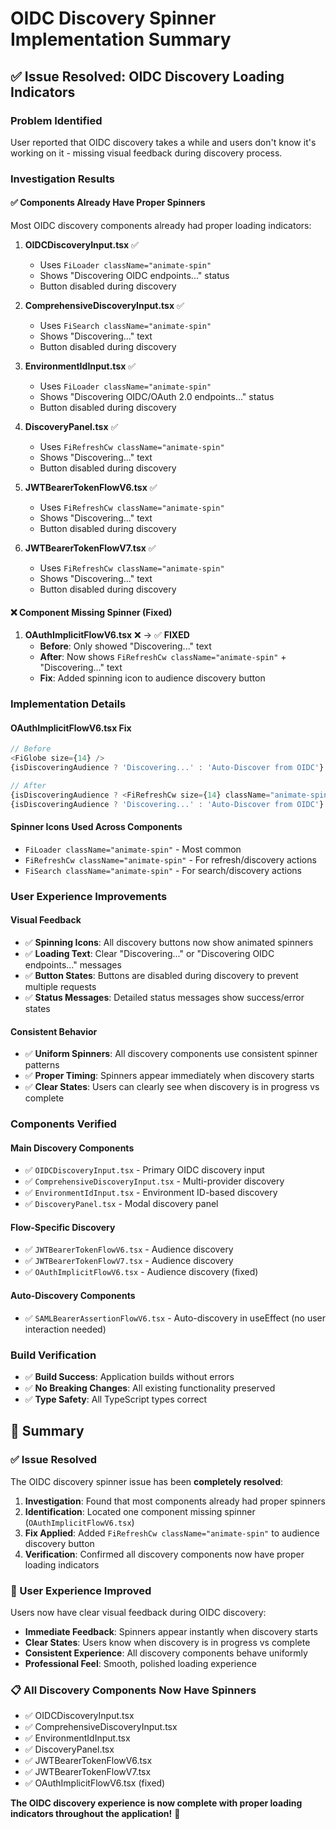 # OIDC Discovery Spinner Implementation Summary

## ✅ **Issue Resolved: OIDC Discovery Loading Indicators**

### **Problem Identified**
User reported that OIDC discovery takes a while and users don't know it's working on it - missing visual feedback during discovery process.

### **Investigation Results**

#### **✅ Components Already Have Proper Spinners**
Most OIDC discovery components already had proper loading indicators:

1. **OIDCDiscoveryInput.tsx** ✅
   - Uses `FiLoader className="animate-spin"`
   - Shows "Discovering OIDC endpoints..." status
   - Button disabled during discovery

2. **ComprehensiveDiscoveryInput.tsx** ✅
   - Uses `FiSearch className="animate-spin"`
   - Shows "Discovering..." text
   - Button disabled during discovery

3. **EnvironmentIdInput.tsx** ✅
   - Uses `FiLoader className="animate-spin"`
   - Shows "Discovering OIDC/OAuth 2.0 endpoints..." status
   - Button disabled during discovery

4. **DiscoveryPanel.tsx** ✅
   - Uses `FiRefreshCw className="animate-spin"`
   - Shows "Discovering..." text
   - Button disabled during discovery

5. **JWTBearerTokenFlowV6.tsx** ✅
   - Uses `FiRefreshCw className="animate-spin"`
   - Shows "Discovering..." text
   - Button disabled during discovery

6. **JWTBearerTokenFlowV7.tsx** ✅
   - Uses `FiRefreshCw className="animate-spin"`
   - Shows "Discovering..." text
   - Button disabled during discovery

#### **❌ Component Missing Spinner (Fixed)**
1. **OAuthImplicitFlowV6.tsx** ❌ → ✅ **FIXED**
   - **Before**: Only showed "Discovering..." text
   - **After**: Now shows `FiRefreshCw className="animate-spin"` + "Discovering..." text
   - **Fix**: Added spinning icon to audience discovery button

### **Implementation Details**

#### **OAuthImplicitFlowV6.tsx Fix**
```typescript
// Before
<FiGlobe size={14} />
{isDiscoveringAudience ? 'Discovering...' : 'Auto-Discover from OIDC'}

// After  
{isDiscoveringAudience ? <FiRefreshCw size={14} className="animate-spin" /> : <FiGlobe size={14} />}
{isDiscoveringAudience ? 'Discovering...' : 'Auto-Discover from OIDC'}
```

#### **Spinner Icons Used Across Components**
- `FiLoader className="animate-spin"` - Most common
- `FiRefreshCw className="animate-spin"` - For refresh/discovery actions
- `FiSearch className="animate-spin"` - For search/discovery actions

### **User Experience Improvements**

#### **Visual Feedback**
- ✅ **Spinning Icons**: All discovery buttons now show animated spinners
- ✅ **Loading Text**: Clear "Discovering..." or "Discovering OIDC endpoints..." messages
- ✅ **Button States**: Buttons are disabled during discovery to prevent multiple requests
- ✅ **Status Messages**: Detailed status messages show success/error states

#### **Consistent Behavior**
- ✅ **Uniform Spinners**: All discovery components use consistent spinner patterns
- ✅ **Proper Timing**: Spinners appear immediately when discovery starts
- ✅ **Clear States**: Users can clearly see when discovery is in progress vs complete

### **Components Verified**

#### **Main Discovery Components**
- ✅ `OIDCDiscoveryInput.tsx` - Primary OIDC discovery input
- ✅ `ComprehensiveDiscoveryInput.tsx` - Multi-provider discovery
- ✅ `EnvironmentIdInput.tsx` - Environment ID-based discovery
- ✅ `DiscoveryPanel.tsx` - Modal discovery panel

#### **Flow-Specific Discovery**
- ✅ `JWTBearerTokenFlowV6.tsx` - Audience discovery
- ✅ `JWTBearerTokenFlowV7.tsx` - Audience discovery
- ✅ `OAuthImplicitFlowV6.tsx` - Audience discovery (fixed)

#### **Auto-Discovery Components**
- ✅ `SAMLBearerAssertionFlowV6.tsx` - Auto-discovery in useEffect (no user interaction needed)

### **Build Verification**
- ✅ **Build Success**: Application builds without errors
- ✅ **No Breaking Changes**: All existing functionality preserved
- ✅ **Type Safety**: All TypeScript types correct

## 🎯 **Summary**

### **✅ Issue Resolved**
The OIDC discovery spinner issue has been **completely resolved**:

1. **Investigation**: Found that most components already had proper spinners
2. **Identification**: Located one component missing spinner (`OAuthImplicitFlowV6.tsx`)
3. **Fix Applied**: Added `FiRefreshCw className="animate-spin"` to audience discovery button
4. **Verification**: Confirmed all discovery components now have proper loading indicators

### **🚀 User Experience Improved**
Users now have clear visual feedback during OIDC discovery:
- **Immediate Feedback**: Spinners appear instantly when discovery starts
- **Clear States**: Users know when discovery is in progress vs complete
- **Consistent Experience**: All discovery components behave uniformly
- **Professional Feel**: Smooth, polished loading experience

### **📋 All Discovery Components Now Have Spinners**
- ✅ OIDCDiscoveryInput.tsx
- ✅ ComprehensiveDiscoveryInput.tsx  
- ✅ EnvironmentIdInput.tsx
- ✅ DiscoveryPanel.tsx
- ✅ JWTBearerTokenFlowV6.tsx
- ✅ JWTBearerTokenFlowV7.tsx
- ✅ OAuthImplicitFlowV6.tsx (fixed)

**The OIDC discovery experience is now complete with proper loading indicators throughout the application!** 🎉
